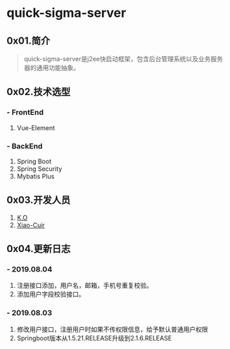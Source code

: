 # quick-sigma-server

## 0x01.简介

> quick-sigma-server是j2ee快启动框架，包含后台管理系统以及业务服务器的通用功能抽象。

## 0x02.技术选型

### - FrontEnd

1. Vue-Element

### - BackEnd

1. Spring Boot
2. Spring Security
3. Mybatis Plus

## 0x03.开发人员

1. [K.O](https://github.com/sigmako)
2. [Xiao-Cuir](https://github.com/Xiao-Cuir)

## 0x04.更新日志

### - 2019.08.04

1. 注册接口添加，用户名，邮箱，手机号重复校验。
2. 添加用户字段校验接口。

### - 2019.08.03

1. 修改用户接口，注册用户时如果不传权限信息，给予默认普通用户权限
2. Springboot版本从1.5.21.RELEASE升级到2.1.6.RELEASE

